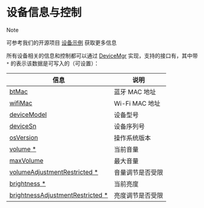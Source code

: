 # 设备信息与控制

> [!note]
>
> 可参考我们的开源项目 [设备示例](https://github.com/PlayForDreamDevelopers/DeviceSample-Unity) 获取更多信息

所有设备相关的信息和控制都可以通过 [DeviceMgr](xref:YVR.Enterprise.Device.DeviceMgr) 实现，支持的接口有，其中带 `*` 的表示该数据是可写入的（可设置）：

| 信息                                                                                                     | 说明             |
| -------------------------------------------------------------------------------------------------------- | ---------------- |
| [btMac](xref:YVR.Enterprise.Device.DeviceMgr.btMac)                                                      | 蓝牙 MAC 地址    |
| [wifiMac](xref:YVR.Enterprise.Device.DeviceMgr.wifiMac)                                                  | Wi-Fi MAC 地址   |
| [deviceModel](xref:YVR.Enterprise.Device.DeviceMgr.deviceModel)                                          | 设备型号         |
| [deviceSn](xref:YVR.Enterprise.Device.DeviceMgr.deviceSn)                                                | 设备序列号       |
| [osVersion](xref:YVR.Enterprise.Device.DeviceMgr.osVersion)                                              | 操作系统版本     |
| [volume \*](xref:YVR.Enterprise.Device.DeviceMgr.volume)                                                 | 当前音量         |
| [maxVolume](xref:YVR.Enterprise.Device.DeviceMgr.maxVolume)                                              | 最大音量         |
| [volumeAdjustmentRestricted \*](xref:YVR.Enterprise.Device.DeviceMgr.volumeAdjustmentRestricted)         | 音量调节是否受限 |
| [brightness \*](xref:YVR.Enterprise.Device.DeviceMgr.brightness)                                         | 当前亮度         |
| [brightnessAdjustmentRestricted \*](xref:YVR.Enterprise.Device.DeviceMgr.brightnessAdjustmentRestricted) | 亮度调节是否受限 |
